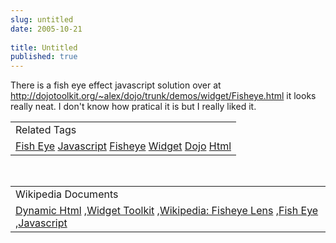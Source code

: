 ```yaml
---
slug: untitled
date: 2005-10-21
 
title: Untitled
published: true
---
```

There is a fish eye effect javascript solution over at <a href="http://dojotoolkit.org/">http://dojotoolkit.org/~alex/dojo/trunk/demos/widget/Fisheye.html</a> it looks really neat.  I don't know how pratical it is but I really liked it.<p /><table class="TechnoratiHead TagHeader">
<tr><td>Related Tags</td></tr>
<tr class="Technorati"><td>
<a href="https://paul.kinlan.me/tags/Fish%20Eye" class="Tag" rel="tag">Fish Eye</a> <a href="https://paul.kinlan.me/tags/Javascript" class="Tag" rel="tag">Javascript</a> <a href="https://paul.kinlan.me/tags/Fisheye" class="Tag" rel="tag">Fisheye</a> <a href="https://paul.kinlan.me/tags/Widget" class="Tag" rel="tag">Widget</a> <a href="https://paul.kinlan.me/tags/Dojo" class="Tag" rel="tag">Dojo</a> <a href="https://paul.kinlan.me/tags/Html" class="Tag" rel="tag">Html</a>
</td></tr>
</table><br /><table class="TechnoratiHead TagHeader">
<tr><td>Wikipedia Documents</td></tr>
<tr class="Technorati"><td>
<a href="http://en.wikipedia.org/wiki/Dynamic_HTML">Dynamic Html</a> ,<a href="http://en.wikipedia.org/wiki/Widget_toolkit">Widget Toolkit</a> ,<a href="http://en.wikipedia.org/wiki/Fisheye_lens">Wikipedia: Fisheye Lens</a> ,<a href="http://en.wikipedia.org/wiki/Fish_Eye">Fish Eye</a> ,<a href="http://en.wikipedia.org/wiki/JavaScript">Javascript</a>
</td></tr>
</table><div class="blogger-post-footer"><img class="posterous_download_image" src="https://blogger.googleusercontent.com/tracker/8109338-112993326561847315?l=www.kinlan.co.uk%2Findex.html" height="1" alt="" width="1" /></div>


